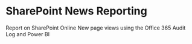 # SharePoint News Reporting
Report on SharePoint Online New page views using the Office 365 Audit Log and Power BI
